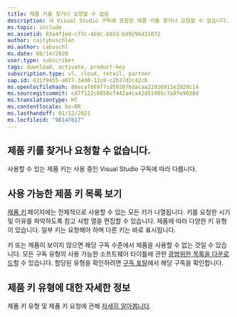 ```yaml
---
title: 제품 키를 찾거나 요청할 수 없음
description: 내 Visual Studio 구독에 포함된 제품 키를 찾거나 요청할 수 없습니다.
ms.topic: include
ms.assetid: 83a4f1ed-c77c-4b9c-b02d-bd929bd31072
author: caitybuschlen
ms.author: cabuschl
ms.date: 08/14/2020
user.type: subscriber
tags: download, activate, product-key
subscription.type: vl, cloud, retail, partner
sap.id: 631f9455-a027-34d0-12c8-c2b37d2c42cb
ms.openlocfilehash: 88ecaf869f7cd593876dacaa21926913e192dc14
ms.sourcegitcommit: cd7f122c6850cf442a4ca42d51d05c7a8fe9038d
ms.translationtype: HT
ms.contentlocale: ko-KR
ms.lasthandoff: 01/12/2021
ms.locfileid: "98147617"
---
```

## <a name="im-unable-to-find-or-claim-a-product-key"></a>제품 키를 찾거나 요청할 수 없습니다.

사용할 수 있는 제품 키는 사용 중인 Visual Studio 구독에 따라 다릅니다.  

## <a name="view-a-list-of-available-product-keys"></a>사용 가능한 제품 키 목록 보기 

[제품 키](https://my.visualstudio.com/productkeys) 페이지에는 전체적으로 사용할 수 있는 모든 키가 나열됩니다. 키를 요청한 시기 및 이유를 파악하도록 참고 사항 열을 편집할 수 있습니다. 제품에 따라 다양한 키 유형이 있습니다. 일부 키는 요청해야 하며 다른 키는 바로 표시됩니다. 

키 또는 제품이 보이지 않으면 해당 구독 수준에서 제품을 사용할 수 없는 것일 수 있습니다. 모든 구독 유형의 사용 가능한 소프트웨어 타이틀에 관한 [광범위한 목록을 다운로드](https://download.microsoft.com/download/1/5/4/15454442-CF17-47B9-A65D-DF84EF88511B/Visual_Studio_by_Subscription_Level.xlsx)할 수 있습니다. 할당된 유형을 확인하려면 [구독 포털](https://my.visualstudio.com/subscriptions)에서 해당 구독을 확인합니다.  

## <a name="more-information-on-product-key-types"></a>제품 키 유형에 대한 자세한 정보

제품 키 유형 및 제품 키 요청에 관해 [자세히 알아봅니다](https://docs.microsoft.com/visualstudio/subscriptions/find-keys).  